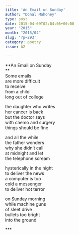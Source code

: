 ```yaml
---
title: 'An Email on Sunday'
author: "Donal Mahoney"
type: post
date: 2015-04-09T02:04:05+00:00
year: "2015"
month: "2015/04"
slug: '?p=293'
category: poetry
issue: A2

---
```

**An Email on Sunday  
**  
Some emails  
are more difficult  
to receive  
from a child  
long out of college

the daughter who writes  
her cancer is back  
but the doctor says  
with chemo and surgery  
things should be fine

and all the while  
the father wonders  
why she didn’t call  
at midnight and let  
the telephone scream 

hysterically in the night  
to deliver the news  
a computer is too  
cold a messenger  
to deliver hot terror 

on Sunday morning  
while machine guns  
of sleet drive  
bullets too bright  
into the ground

\***
